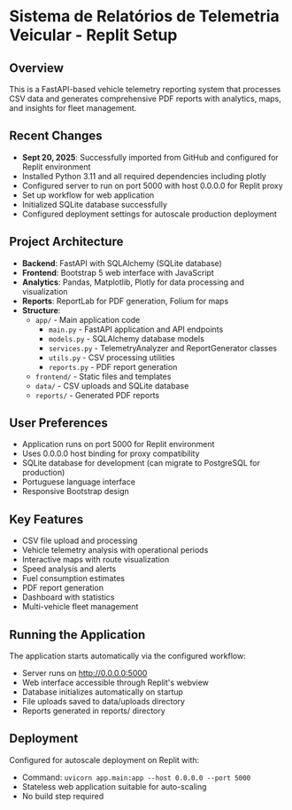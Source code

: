 # Sistema de Relatórios de Telemetria Veicular - Replit Setup

## Overview
This is a FastAPI-based vehicle telemetry reporting system that processes CSV data and generates comprehensive PDF reports with analytics, maps, and insights for fleet management.

## Recent Changes
- **Sept 20, 2025**: Successfully imported from GitHub and configured for Replit environment
- Installed Python 3.11 and all required dependencies including plotly
- Configured server to run on port 5000 with host 0.0.0.0 for Replit proxy
- Set up workflow for web application
- Initialized SQLite database successfully
- Configured deployment settings for autoscale production deployment

## Project Architecture
- **Backend**: FastAPI with SQLAlchemy (SQLite database)
- **Frontend**: Bootstrap 5 web interface with JavaScript
- **Analytics**: Pandas, Matplotlib, Plotly for data processing and visualization
- **Reports**: ReportLab for PDF generation, Folium for maps
- **Structure**:
  - `app/` - Main application code
    - `main.py` - FastAPI application and API endpoints
    - `models.py` - SQLAlchemy database models
    - `services.py` - TelemetryAnalyzer and ReportGenerator classes
    - `utils.py` - CSV processing utilities
    - `reports.py` - PDF report generation
  - `frontend/` - Static files and templates
  - `data/` - CSV uploads and SQLite database
  - `reports/` - Generated PDF reports

## User Preferences
- Application runs on port 5000 for Replit environment
- Uses 0.0.0.0 host binding for proxy compatibility
- SQLite database for development (can migrate to PostgreSQL for production)
- Portuguese language interface
- Responsive Bootstrap design

## Key Features
- CSV file upload and processing
- Vehicle telemetry analysis with operational periods
- Interactive maps with route visualization
- Speed analysis and alerts
- Fuel consumption estimates
- PDF report generation
- Dashboard with statistics
- Multi-vehicle fleet management

## Running the Application
The application starts automatically via the configured workflow:
- Server runs on http://0.0.0.0:5000
- Web interface accessible through Replit's webview
- Database initializes automatically on startup
- File uploads saved to data/uploads directory
- Reports generated in reports/ directory

## Deployment
Configured for autoscale deployment on Replit with:
- Command: `uvicorn app.main:app --host 0.0.0.0 --port 5000`
- Stateless web application suitable for auto-scaling
- No build step required
